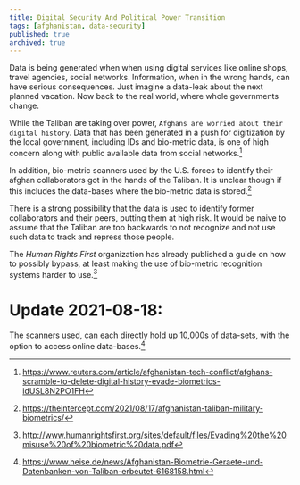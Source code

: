 ```yaml
---
title: Digital Security And Political Power Transition
tags: [afghanistan, data-security]
published: true
archived: true
---
```

Data is being generated when when using digital services like online shops, travel agencies, social networks. Information, when in the wrong hands, can have serious consequences. Just imagine a data-leak about the next planned vacation. Now back to the real world, where whole governments change.

While the Taliban are taking over power, `Afghans are worried about their digital history`. Data that has been generated in a push for digitization by the local government, including IDs and bio-metric data, is one of high concern along with public available data from social networks.[^1]

In addition, bio-metric scanners used by the U.S. forces to identify their afghan collaborators got in the hands of the Taliban. It is unclear though if this includes the data-bases where the bio-metric data is stored.[^2]

There is a strong possibility that the data is used to identify former collaborators and their peers, putting them at high risk. It would be naive to assume that the Taliban are too backwards to not recognize and not use such data to track and repress those people.

The *Human Rights First* organization has already published a guide on how to possibly bypass, at least making the use of bio-metric recognition systems harder to use.[^3]

# Update 2021-08-18:

The scanners used, can each directly hold up 10,000s of data-sets, with the option to access online data-bases.[^4]

[^1]: <https://www.reuters.com/article/afghanistan-tech-conflict/afghans-scramble-to-delete-digital-history-evade-biometrics-idUSL8N2PO1FH>
[^2]: <https://theintercept.com/2021/08/17/afghanistan-taliban-military-biometrics/>
[^3]: <http://www.humanrightsfirst.org/sites/default/files/Evading%20the%20misuse%20of%20biometric%20data.pdf>
[^4]: <https://www.heise.de/news/Afghanistan-Biometrie-Geraete-und-Datenbanken-von-Taliban-erbeutet-6168158.html>
